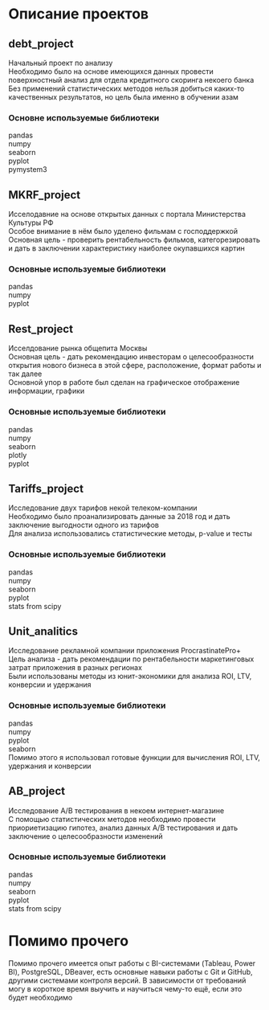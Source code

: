 # Описание проектов
## debt_project
Начальный проект по анализу \
Необходимо было на основе имеющихся данных провести поверхностный анализ для отдела кредитного скоринга некоего банка \
Без применений статистических методов нельзя добиться каких-то качественных результатов, но цель была именно в обучении азам 

### Основне используемые библиотеки
 pandas \
 numpy \
 seaborn \
 pyplot \
 pymystem3 
 

## MKRF_project
Исселодавние на основе открытых данных с портала Министерства Культуры РФ \
Особое внимание в нём было уделено фильмам с господдержкой \
Основная цель - проверить рентабельность фильмов, категорезировать и дать в заключении характеристику наиболее окупавшихся картин

### Основные используемые библиотеки
pandas \
numpy \
pyplot

## Rest_project
Исселдование рынка общепита Москвы \
Основная цель - дать рекомендацию инвесторам о целесообразности открытия нового бизнеса в этой сфере, расположение, формат работы и так далее \
Основной упор в работе был сделан на графическое отображение информации, графики

### Основные используемые библиотеки
pandas \
numpy \
seaborn \
plotly \
pyplot

## Tariffs_project
Исследование двух тарифов некой телеком-компании \
Необходимо было проанализировать данные за 2018 год и дать заключение выгодности одного из тарифов \
Для анализа использовались статистические методы, p-value и тесты

### Основные используемые библиотеки
pandas \
numpy \
seaborn \
pyplot \
stats from scipy 

## Unit_analitics
Исследование рекламной компании приложения ProcrastinatePro+ \
Цель анализа - дать рекомендации по рентабельности маркетинговых затрат приложения в разных регионах \
Были использованы методы из юнит-экономики для анализа ROI, LTV, конверсии и удержания

### Основные используемые библиотеки
pandas \
numpy \
pyplot \
seaborn \
Помимо этого я использовал готовые функции для вычисления ROI, LTV, удержания и конверсии

## AB_project
Исследование A/B тестирования в некоем интернет-магазине \
С помощью статистических методов необходимо провести приориетизацию гипотез, анализ данных A/B тестирования и дать заключение о целесообразности изменений

### Основные используемые библиотеки
pandas \
numpy \
seaborn \
pyplot \
stats from scipy 

# Помимо прочего
Помимо прочего имеется опыт работы с BI-системами (Tableau, Power BI), PostgreSQL, DBeaver, есть основные навыки работы с Git и GitHub, другими системами контроля версий. В зависимости от требований могу в короткое время выучить и научиться чему-то ещё, если это будет необходимо
